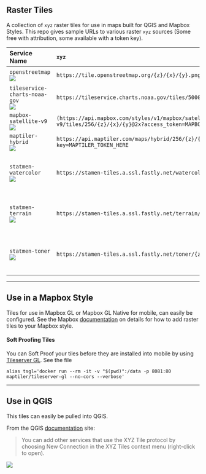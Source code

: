 ## Raster Tiles

A collection of `xyz` raster tiles for use in maps built for QGIS and Mapbox Styles.  This repo gives sample URLs to various raster `xyz` sources (Some free with attribution, some available with a token key).


| Service Name | `xyz`    | Usage Notes |
| :------------- | :------------- | :------------- |
| `openstreetmap` <br> ![](https://tile.openstreetmap.org/9/89/206.png) | `https://tile.openstreetmap.org/{z}/{x}/{y}.png` | [tile usage policy](https://operations.osmfoundation.org/policies/tiles/) |
| `tileservice-charts-noaa-gov`   <br> ![](https://tileservice.charts.noaa.gov/tiles/50000_1/9/89/206.png)   | `https://tileservice.charts.noaa.gov/tiles/50000_1/{z}/{x}/{y}.png`     | [Legal Disclaimer](https://tileservice.charts.noaa.gov/tileset.html) |
| `mapbox-satellite-v9`   <br> ![](https://api.mapbox.com/styles/v1/mapbox/satellite-v9/tiles/256/9/89/206?access_token=pk.eyJ1Ijoicm9ibGFicyIsImEiOiJwVlg0cnZnIn0.yhekddtKwZohGoORaWjqIw)   | `(https://api.mapbox.com/styles/v1/mapbox/satellite-v9/tiles/256/{z}/{x}/{y}@2x?access_token=MAPBOX_TOKEN_HERE)`     | [LEGAL](https://www.mapbox.com/legal/tos/) |
| `maptiler-hybrid`   <br> ![](https://api.maptiler.com/maps/hybrid/256/9/89/206.jpg?key=BXYgFRiYbzi5zO17YRpY)   | `https://api.maptiler.com/maps/hybrid/256/{z}/{x}/{y}@2x.jpg?key=MAPTILER_TOKEN_HERE`     | [MapTiler](https://www.maptiler.com/copyright/) |
| `statmen-watercolor`   <br> ![](https://stamen-tiles.a.ssl.fastly.net/watercolor/9/89/206.jpg)   | `https://stamen-tiles.a.ssl.fastly.net/watercolor/{z}/{x}/{y}.jpg`     | [How to Use These Tiles Elsewhere](http://maps.stamen.com/#watercolor/11/32.7134/-117.2059) |
| `statmen-terrain`   <br> ![](https://stamen-tiles.a.ssl.fastly.net/terrain/9/89/206.jpg)   | `https://stamen-tiles.a.ssl.fastly.net/terrain/{z}/{x}/{y}.jpg`     | [How to Use These Tiles Elsewhere](http://maps.stamen.com/#terrain/11/32.7134/-117.2059) |
| `statmen-toner`   <br> ![](https://stamen-tiles.a.ssl.fastly.net/toner/9/89/206.png)   | `https://stamen-tiles.a.ssl.fastly.net/toner/{z}/{x}/{y}.png`     | [How to Use These Tiles Elsewhere](http://maps.stamen.com/#toner/11/32.7134/-117.2059) |

---

## Use in a Mapbox Style

Tiles for use in Mapbox GL or Mapbox GL Native for mobile, can easily be configured.  See the Mapbox [documentation](https://docs.mapbox.com/mapbox-gl-js/style-spec/sources/#raster) on details for how to add raster tiles to your Mapbox style.

#### Soft Proofing Tiles

You can Soft Proof your tiles before they are installed into mobile by using [Tileserver GL](https://github.com/maptiler/tileserver-gl#readme).  See the file


```
alias tsgl='docker run --rm -it -v "$(pwd)":/data -p 8081:80 maptiler/tileserver-gl --no-cors --verbose'
```

---

## Use in QGIS

This tiles can easily be pulled into QGIS.

From the QGIS [documentation](https://docs.qgis.org/3.10/en/docs/user_manual/managing_data_source/opening_data.html#using-xyz-tile-services) site:  

> You can add other services that use the XYZ Tile protocol by choosing New Connection in the XYZ Tiles context menu (right-click to open).

![](https://docs.qgis.org/3.10/en/_images/xyz_tiles_dialog_osm.png)
